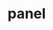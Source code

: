 # panel

<i class='bx bxs-file-css'></i>
<i class='bx bxs-file-js' ></i>
<i class='bx bxs-file-json' ></i>
<i class='bx bxs-file-html' ></i>
<i class='bx bxs-file-doc' ></i>
<i class='bx bxs-file-gif' ></i>
<i class='bx bxs-file-pdf' ></i>
<i class='bx bxs-file-png' ></i>
<i class='bx bxs-file' ></i>
<i class='bx bxs-file-js' ></i>
<i class='bx bxs-file-image' ></i>
<i class='bx bxs-file-archive'></i>

<i class='bx bx-plus-medical' ></i>
<i class='bx bxs-plus-circle'></i>
<i class='bx bx-plus' ></i>
<i class='bx bx-minus-circle' ></i>
<i class='bx bx-library'></i>
<i class='bx bx-radio-circle-marked'></i>
<i class='bx bx-key'></i>
<i class='bx bx-chevron-right'></i>
<i class='bx bx-home'></i>
<i class='bx bxs-bell'></i>